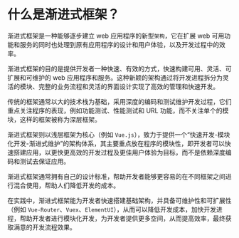 # 什么是渐进式框架？

<article-info/>

渐进式框架是一种能够逐步建立 web 应用程序的新型`架构`，它在扩展 web 可用功能和服务的同时也处理到原有应用程序的设计和用户体验，以及开发过程中的效率。

渐进式框架的目的是提供开发者一种快速、有效的方式，快速构建可用、灵活、可扩展和可维护的 web 应用程序和服务。这种新颖的架构通过将开发进程拆分为灵活的模块、完整的业务流程和灵活的界面设计实现了高效的管理和快速开发。

传统的框架通常以大的技术栈为基础，采用深度的编码和测试维护开发过程，它们重点关注程序的表现，例如功能测试、性能测试和 URL 功能，而不关注单个的模块，这样的框架被称为深层框架。

渐进式框架则以浅层框架为核心（例如 `Vue.js`），致力于提供一个“快速开发-模块化开发-渐进式维护”的架构体系，其主要重点放在程序的模块性，即开发者可以快速搭建应用，以更快更高效的开发过程及更佳用户体验为目标，而不是依赖深度编码和测试去保证应用。

渐进式框架通常拥有自己的设计标准，帮助开发者能够更容易的在不同框架之间进行混合使用，帮助人们降低开发的成本。

在实践中，渐进式框架能为开发者快速搭建基础架构，并具备可维护性和可扩展性（例如 `Vue-Router`、`Vuex`、`ElementUI`），从而可以降低开发成本，加快开发进程，帮助开发者进行模块化开发，为开发者提供更多空间，从而提高效率，最终获取满意的开发流程效果。
